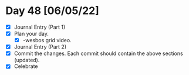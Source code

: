 # Day 48 [06/05/22]

- [x] Journal Entry (Part 1)
- [x] Plan your day.
  - [x] -wesbos grid video.
- [x] Journal Entry (Part 2)
- [x] Commit the changes. Each commit should contain the above sections (updated).
- [x] Celebrate
<!-- [x] to tick -->
